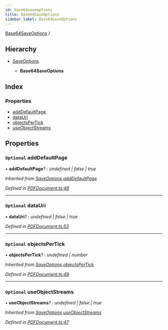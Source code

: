 ```yaml
---
id: base64saveoptions
title: Base64SaveOptions
sidebar_label: Base64SaveOptions
---
```


[Base64SaveOptions](base64saveoptions.md) /

## Hierarchy

* [SaveOptions](saveoptions.md)

  * **Base64SaveOptions**

## Index

### Properties

* [addDefaultPage](base64saveoptions.md#optional-adddefaultpage)
* [dataUri](base64saveoptions.md#optional-datauri)
* [objectsPerTick](base64saveoptions.md#optional-objectspertick)
* [useObjectStreams](base64saveoptions.md#optional-useobjectstreams)

## Properties

### `Optional` addDefaultPage

• **addDefaultPage**? : *undefined | false | true*

*Inherited from [SaveOptions](saveoptions.md).[addDefaultPage](saveoptions.md#optional-adddefaultpage)*

*Defined in [PDFDocument.ts:48](https://github.com/Hopding/pdf-lib/blob/20bb5ab/src/api/PDFDocument.ts#L48)*

___

### `Optional` dataUri

• **dataUri**? : *undefined | false | true*

*Defined in [PDFDocument.ts:53](https://github.com/Hopding/pdf-lib/blob/20bb5ab/src/api/PDFDocument.ts#L53)*

___

### `Optional` objectsPerTick

• **objectsPerTick**? : *undefined | number*

*Inherited from [SaveOptions](saveoptions.md).[objectsPerTick](saveoptions.md#optional-objectspertick)*

*Defined in [PDFDocument.ts:49](https://github.com/Hopding/pdf-lib/blob/20bb5ab/src/api/PDFDocument.ts#L49)*

___

### `Optional` useObjectStreams

• **useObjectStreams**? : *undefined | false | true*

*Inherited from [SaveOptions](saveoptions.md).[useObjectStreams](saveoptions.md#optional-useobjectstreams)*

*Defined in [PDFDocument.ts:47](https://github.com/Hopding/pdf-lib/blob/20bb5ab/src/api/PDFDocument.ts#L47)*